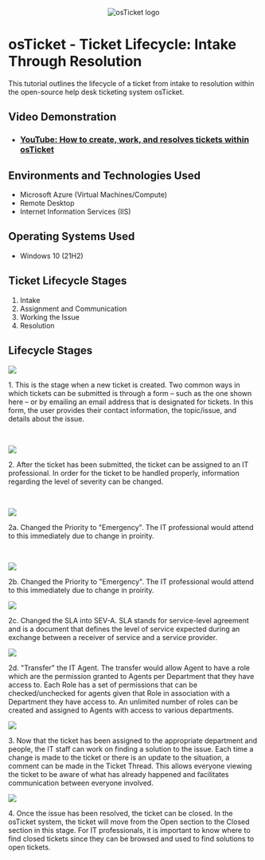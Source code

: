 <p align="center">
<img src="https://i.imgur.com/Clzj7Xs.png" alt="osTicket logo"/>
</p>

<h1>osTicket - Ticket Lifecycle: Intake Through Resolution</h1>
This tutorial outlines the lifecycle of a ticket from intake to resolution within the open-source help desk ticketing system osTicket.<br />


<h2>Video Demonstration</h2>

- ### [YouTube: How to create, work, and resolves tickets within osTicket](https://www.youtube.com)

<h2>Environments and Technologies Used</h2>

- Microsoft Azure (Virtual Machines/Compute)
- Remote Desktop
- Internet Information Services (IIS)

<h2>Operating Systems Used </h2>

- Windows 10</b> (21H2)

<h2>Ticket Lifecycle Stages</h2>

1. Intake
2. Assignment and Communication
3. Working the Issue
4. Resolution

<h2>Lifecycle Stages</h2>

<p>
<img src="https://i.imgur.com/TiK9JEj.png"/>
</p>
<p>
1. This is the stage when a new ticket is created. Two common ways in which tickets can be submitted is through a form – such as the one shown here – or by emailing an   email address that is designated for tickets. In this form, the user provides their contact information, the topic/issue, and details about the issue.
</p>
<br />

<p>
<img src="https://i.imgur.com/ETchcQn.png"/>
</p>
<p>
2. After the ticket has been submitted, the ticket can be assigned to an IT professional. In order for the ticket to be handled properly, information regarding the       level of severity can be changed. 
</p>
<br />

<p>
<img src="https://i.imgur.com/4XSYrfu.png"/>
</p>
<p>
2a. Changed the Priority to "Emergency". The IT professional would attend to this immediately due to change in proirity.
</p>
<br />
<p>
<img src="https://i.imgur.com/VAvKsXN.png"/>
</p>
<p>
2b. Changed the Priority to "Emergency". The IT professional would attend to this immediately due to change in proirity.
</p>
<p>
<img src="https://i.imgur.com/1nBtM96.png"/>
</p>
<p>
2c. Changed the SLA into SEV-A. SLA stands for service-level agreement and is a document that defines the level of service expected during an exchange between a          receiver of service and a service provider.
</p>
<p>
<img src="https://i.imgur.com/0fXtldR.png"/>
</p>
2d. "Transfer" the IT Agent. The transfer would allow Agent to have a role which are the permission granted to Agents per Department that they have access to. Each       Role   has a set of permissions that can be checked/unchecked for agents given that Role in association with a Department they have access to. An unlimited number of   roles   can be created and assigned to Agents with access to various departments.
</p>
<p>
<img src="https://i.imgur.com/c4VrDbF.png"/>
</p>
<p>
3. Now that the ticket has been assigned to the appropriate department and people, the IT staff can work on finding a solution to the issue. Each time a change is made    to the ticket or there is an update to the situation, a comment can be made in the Ticket Thread. This allows everyone viewing the ticket to be aware of what has      already happened and facilitates communication between everyone involved.
</p>
<p>
<img src="https://i.imgur.com/3z4GxqE.png"/>
</p>
<p>
4. Once the issue has been resolved, the ticket can be closed. In the osTicket system, the ticket will move from the Open section to the Closed section in this stage. For IT professionals, it is important to know where to find closed tickets since they can be browsed and used to find solutions to open tickets.
</p>
